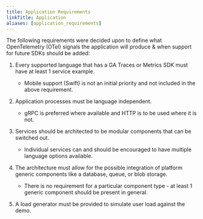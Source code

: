 ```yaml
---
title: Application Requirements
linkTitle: Application
aliases: [application_requirements]
---
```


The following requirements were decided upon to define what OpenTelemetry (OTel)
signals the application will produce & when support for future SDKs should be
added:

1. Every supported language that has a GA Traces or Metrics SDK must have at
   least 1 service example.
   - Mobile support (Swift) is not an initial priority and not included in the
     above requirement.

2. Application processes must be language independent.
   - gRPC is preferred where available and HTTP is to be used where it is not.

3. Services should be architected to be modular components that can be switched
   out.
   - Individual services can and should be encouraged to have multiple language
     options available.

4. The architecture must allow for the possible integration of platform generic
   components like a database, queue, or blob storage.
   - There is no requirement for a particular component type - at least 1
     generic component should be present in general.

5. A load generator must be provided to simulate user load against the demo.
